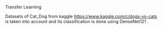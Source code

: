 Transfer Learning

Datasets of Cat_Dog from kaggle https://www.kaggle.com/c/dogs-vs-cats is taken into account and its classification is done using 
DenseNet121 .


